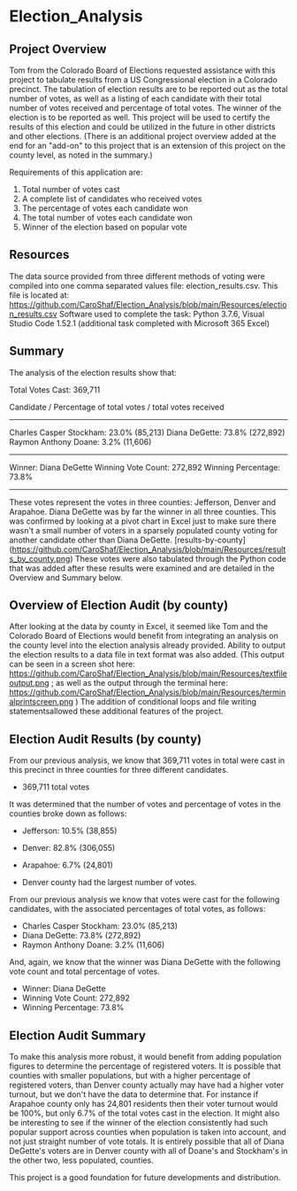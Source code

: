 # Election_Analysis
## Project Overview
Tom from the Colorado Board of Elections requested assistance with this project to tabulate results from a US Congressional election in a Colorado precinct.  The tabulation of
election results are to be reported out as the total number of votes, as well as a listing of each candidate with their total number of votes received and percentage of total votes. 
The winner of the election is to be reported as well.  This project will be used to certify the results of this election and could be utilized in the future in other districts and
other elections. (There is an additional project overview added at the end for an "add-on" to this project that is an extension of this project on the county level, as noted in the summary.)

Requirements of this application are: 
1. Total number of votes cast
2. A complete list of candidates who received votes
3. The percentage of votes each candidate won
4. The total number of votes each candidate won
5. Winner of the election based on popular vote

## Resources
The data source provided from three different methods of voting were compiled into one comma separated values file: election_results.csv. This file is located at:
https://github.com/CaroShaf/Election_Analysis/blob/main/Resources/election_results.csv
Software used to complete the task:  Python 3.7.6, Visual Studio Code 1.52.1 (additional task completed with Microsoft 365 Excel)

## Summary
The analysis of the election results show that:

Total Votes Cast: 369,711

Candidate / Percentage of total votes / total votes received
____________________________________________________________
Charles Casper Stockham: 23.0% (85,213)
Diana DeGette: 73.8% (272,892)
Raymon Anthony Doane: 3.2% (11,606)

-------------------------
Winner: Diana DeGette
Winning Vote Count: 272,892
Winning Percentage: 73.8%

-------------------------

These votes represent the votes in three counties: Jefferson, Denver and Arapahoe.  Diana DeGette was by far the winner in all three counties.  This was confirmed by looking at a
pivot chart in Excel just to make sure there wasn't a small number of voters in a sparsely populated county voting for another candidate other than Diana DeGette.
[results-by-county] (https://github.com/CaroShaf/Election_Analysis/blob/main/Resources/results_by_county.png) These votes were also tabulated through the Python code that was added after these results were examined and are detailed in the Overview and Summary below.

## Overview of Election Audit (by county)
After looking at the data by county in Excel, it seemed like Tom and the Colorado Board of Elections would benefit from integrating an analysis on the county level into the election 
analysis already provided. Ability to output the election results to a data file in text format was also added. (This output can be seen in a screen shot here:
https://github.com/CaroShaf/Election_Analysis/blob/main/Resources/textfileoutput.png ; as well as the output through the terminal here: 
https://github.com/CaroShaf/Election_Analysis/blob/main/Resources/terminalprintscreen.png ) The addition of conditional loops and file writing statementsallowed these additional 
features of the project.

## Election Audit Results (by county)
From our previous analysis, we know that 369,711 votes in total were cast in this precinct in three counties for three different candidates.
  * 369,711 total votes
  
It was determined that the number of votes and percentage of votes in the counties broke down as follows:

* Jefferson: 10.5% (38,855)
* Denver: 82.8% (306,055)
* Arapahoe: 6.7% (24,801)

* Denver county had the largest number of votes.

From our previous analysis we know that votes were cast for the following candidates, with the associated percentages of total votes, as follows:

* Charles Casper Stockham: 23.0% (85,213)
* Diana DeGette: 73.8% (272,892)
* Raymon Anthony Doane: 3.2% (11,606)

And, again, we know that the winner was Diana DeGette with the following vote count and total percentage of votes.

* Winner: Diana DeGette
* Winning Vote Count: 272,892
* Winning Percentage: 73.8%

## Election Audit Summary
To make this analysis more robust, it would benefit from adding population figures to determine the percentage of registered voters.  It is possible that counties with smaller
populations, but with a higher percentage of registered voters, than Denver county actually may have had a higher voter turnout, but we don't have the data to determine that.  For
instance if Arapahoe county only has 24,801 residents then their voter turnout would be 100%, but only 6.7% of the total votes cast in the election.  It
might also be interesting to see if the winner of the election consistently had such popular support across counties when population is taken into account, and not just straight
number of vote totals.  It is entirely possible that all of Diana DeGette's voters are in Denver county with all of Doane's and Stockham's in the other two, less populated, counties.

This project is a good foundation for future developments and distribution.


